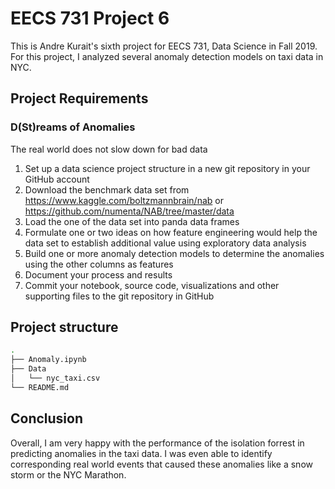 # EECS 731 Project 6

This is Andre Kurait's sixth project for EECS 731, Data Science in Fall 2019.
For this project, I analyzed several anomaly detection models on taxi data in NYC.

## Project Requirements
### D(St)reams of Anomalies
The real world does not slow down for bad data
1. Set up a data science project structure in a new git repository in your GitHub account
2. Download the benchmark data set from https://www.kaggle.com/boltzmannbrain/nab or https://github.com/numenta/NAB/tree/master/data 
3. Load the one of the data set into panda data frames
4. Formulate one or two ideas on how feature engineering would help the data set to establish additional value using exploratory data analysis
5. Build one or more anomaly detection models to determine the anomalies using the other columns as features
6. Document your process and results
7. Commit your notebook, source code, visualizations and other supporting files to the git repository in GitHub

## Project structure
```bash
.
├── Anomaly.ipynb
├── Data
│   └── nyc_taxi.csv
└── README.md
```

## Conclusion
Overall, I am very happy with the performance of the isolation forrest in predicting anomalies in the taxi data. I was even able to identify corresponding real world events that caused these anomalies like a snow storm or the NYC Marathon.